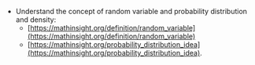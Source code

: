 - Understand the concept of random variable and probability distribution and density:
	- [https://mathinsight.org/definition/random_variable](https://mathinsight.org/definition/random_variable)
	- [https://mathinsight.org/probability_distribution_idea](https://mathinsight.org/probability_distribution_idea). 


